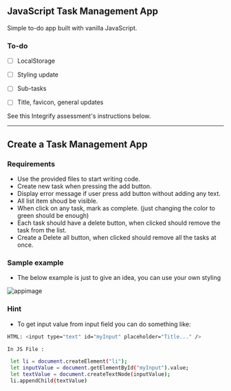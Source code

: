 ## JavaScript Task Management App

Simple to-do app built with vanilla JavaScript.

### To-do
- [ ] LocalStorage
- [ ] Styling update
- [ ] Sub-tasks
- [ ] Title, favicon, general updates


See this Integrify assessment's instructions below.
***

## Create a Task Management App

### Requirements

  - Use the provided files to start writing code.
  - Create new task when pressing the add button.
  - Display error message if user press add button without adding any text.
  - All list item shoud be visible.
  - When click on any task, mark as complete. (just changing the color to green should be enough)
  - Each task should have a delete button, when clicked should remove the task from the list.
  - Create a Delete all button, when clicked should remove all the tasks at once.

### Sample example
- The below example is just to give an idea, you can use your own styling

![appimage](https://user-images.githubusercontent.com/7606310/103648681-e8be2a00-4f65-11eb-998f-b6232f4ac238.png)

### Hint
- To get input value from input field you can do something like:


```sh
HTML: <input type="text" id="myInput" placeholder="Title..." />

In JS File :

 let li = document.createElement("li");
 let inputValue = document.getElementById("myInput").value;
 let textValue = document.createTextNode(inputValue);
 li.appendChild(textValue)
```
